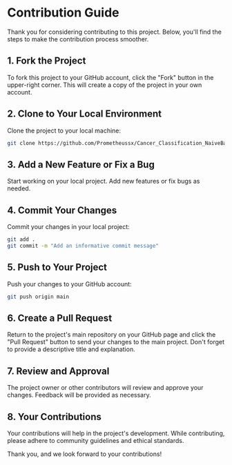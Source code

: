 # Contribution Guide

Thank you for considering contributing to this project. Below, you'll find the steps to make the contribution process smoother.

## 1. Fork the Project

To fork this project to your GitHub account, click the "Fork" button in the upper-right corner. This will create a copy of the project in your own account.

## 2. Clone to Your Local Environment

Clone the project to your local machine:

```bash
git clone https://github.com/Prometheussx/Cancer_Classification_NaiveBayes.git
```

## 3. Add a New Feature or Fix a Bug

Start working on your local project. Add new features or fix bugs as needed.

## 4. Commit Your Changes

Commit your changes in your local project:

```bash
git add .
git commit -m "Add an informative commit message"
```

## 5. Push to Your Project

Push your changes to your GitHub account:

```bash
git push origin main
```

## 6. Create a Pull Request

Return to the project's main repository on your GitHub page and click the "Pull Request" button to send your changes to the main project. Don't forget to provide a descriptive title and explanation.

## 7. Review and Approval

The project owner or other contributors will review and approve your changes. Feedback will be provided as necessary.

## 8. Your Contributions

Your contributions will help in the project's development. While contributing, please adhere to community guidelines and ethical standards.

Thank you, and we look forward to your contributions!
